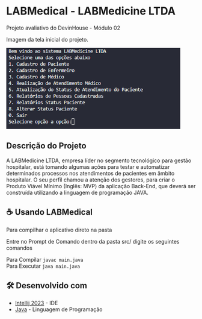 # LABMedical - LABMedicine LTDA

Projeto avaliativo do DevinHouse - Módulo 02

Imagem da tela inicial do projeto.

<img src="src\img\Program.png" alt="exemplo imagem">

## Descrição do Projeto

A LABMedicine LTDA, empresa líder no segmento tecnológico para gestão hospitalar, está tomando algumas ações para testar e automatizar determinados processos nos atendimentos de pacientes em âmbito hospitalar. O seu perfil chamou a atenção dos gestores, para criar o Produto Viável Mínimo (Inglês: MVP) da aplicação Back-End, que deverá ser construída utilizando a linguagem de programação JAVA.

## ☕ Usando LABMedical

Para compilhar o aplicativo direto na pasta

Entre no Prompt de Comando dentro da pasta src/ digite os seguintes comandos

Para Compilar
`javac main.java` <br />
Para Executar
`java main.java`

## 🛠️ Desenvolvido com

- [Intellij 2023](https://www.jetbrains.com/pt-br/idea/) - IDE
- [Java](https://www.java.com/pt-BR/) - Linguagem de Programação